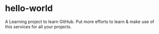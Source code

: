 # hello-world
A Learning project to learn GitHub. Put more efforts to learn & make use of this services for all your projects.
